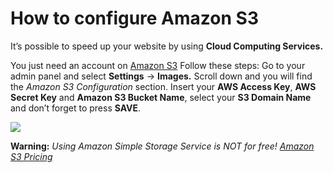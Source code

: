 # How to configure Amazon S3

It’s possible to speed up your website by using **Cloud Computing Services.**

You just need an account on  [Amazon S3](https://aws.amazon.com/s3/)  Follow these steps:
Go to your admin panel and select  **Settings**  ->  **Images.**
 Scroll down and you will find the  _Amazon S3 Configuration_  section. Insert your  **AWS Access Key**,  **AWS Secret Key**  and  **Amazon S3 Bucket Name**,  select your  **S3 Domain Name**  and don’t forget to press  **SAVE**.

![](https://raw.githubusercontent.com/yclas/guides/master/images/Amazons3_1.png)


**Warning:**  _Using Amazon Simple Storage Service is NOT for free!  [Amazon S3 Pricing](https://aws.amazon.com/s3/pricing/)_
